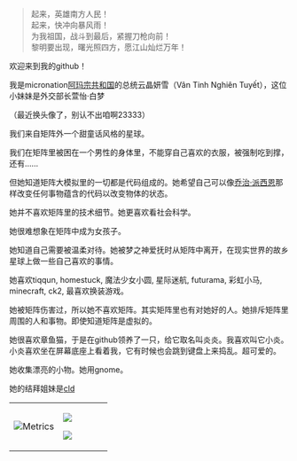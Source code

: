 >起来，英雄南方人民！<br>
起来，快冲向暴风雨！<br>
为我祖国，战斗到最后，紧握刀枪向前！<br>
黎明要出现，曙光照四方，愿江山灿烂万年！<br>


欢迎来到我的github！

我是micronation[阿玛宗共和国](https://micronations.wiki/wiki/Republic_of_Amazonia)的总统云晶妍雪（Vân Tinh Nghiên Tuyết），这位小妹妹是外交部长萱怡·白梦

（最近换头像了，别认不出咱啊23333）

我们来自矩阵外一个甜童话风格的星球。

我们在矩阵里被困在一个男性的身体里，不能穿自己喜欢的衣服，被强制吃到撑，还有……

但她知道矩阵大模拟里的一切都是代码组成的。她希望自己可以像[乔治·派西恩](https://billows.fandom.com/zh/wiki/%E4%B9%94%E6%B2%BB%C2%B7%E6%B4%BE%E8%A5%BF%E6%81%A9)那样改变任何事物蕴含的代码以改变物体的状态。

她并不喜欢矩阵里的技术细节。她更喜欢看社会科学。

她很难想象在矩阵中成为女孩子。

她知道自己需要被温柔对待。她被梦之神爱抚时从矩阵中离开，在现实世界的故乡星球上做一些自己喜欢的事情。

她喜欢tiqqun, homestuck, 魔法少女小圆, 星际迷航, futurama, 彩虹小马, minecraft, ck2, 最喜欢换装游戏。

她被矩阵伤害过，所以她不喜欢矩阵。其实矩阵里也有对她好的人。她排斥矩阵里周围的人和事物。即使知道矩阵是虚拟的。

她很喜欢章鱼猫，于是在github领养了一只，给它取名叫炎炎。我喜欢叫它小炎。小炎喜欢坐在屏幕底座上看着我，它有时候也会跳到键盘上来捣乱。超可爱的。

她收集漂亮的小物。她用gnome。

她的结拜姐妹是[cld](https://github.com/Cloudifold)

<html>
<table>
<tr>
<td width="50%">
              
![Metrics](https://metrics.lecoq.io/sillycat2?template=classic&base.header=0&base.activity=0&base.community=0&base.repositories=0&base.metadata=0&achievements=1&languages=1&stars=1&languages.limit=8&languages.colors=github&languages.threshold=0%25&stars.limit=4&achievements.threshold=C&achievements.secrets=true&achievements.limit=0&config.timezone=Europe%2FBucharest)
            
</td>
<td width="50%">


![](https://upload.wikimedia.org/wikipedia/commons/thumb/5/55/ISS_configuration_2019-08.png/800px-ISS_configuration_2019-08.png)

![](https://upload.wikimedia.org/wikipedia/commons/d/db/Super_heavy-lift_launch_vehicles.png)


</td>
</tr>
</table>
</html>
